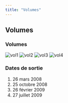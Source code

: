 ```yaml
---
title: "Volumes"
---
```


Volumes
-------

### Volumes


![vol1](/images/stories/manga/gundam00f/volumes/vol1.jpg) ![vol2](/images/stories/manga/gundam00f/volumes/vol2.jpg) ![vol3](/images/stories/manga/gundam00f/volumes/vol3.jpg) ![vol4](/images/stories/manga/gundam00f/volumes/vol4.jpg)


### Dates de sortie


1. 26 mars 2008
2. 25 octobre 2008
3. 26 février 2009
4. 27 juillet 2009
